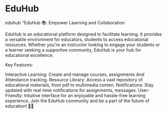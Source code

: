 # EduHub
eduhub
"EduHub 📚: Empower Learning and Collaboration

EduHub is an educational platform designed to facilitate learning. It provides a versatile environment for educators, students to access educational resources. Whether you're an instructor looking to engage your students or a learner seeking a supportive community, EduHub is your hub for educational excellence.

Key Features:

Interactive Learning: Create and manage courses, assignments And Attendance tracking.
Resource Library: Access a vast repository of educational materials, from pdf to multimedia conten.
Notifications: Stay updated with real-time notifications for assignments, messages.
User-Friendly: Intuitive interface for an enjoyable and hassle-free learning experience.
Join the EduHub community and be a part of the future of education! 📖💡
